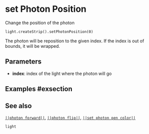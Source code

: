 # set Photon Position

Change the position of the photon

```sig
light.createStrip().setPhotonPosition(0)
```

The photon will be reposition to the given index. If the index is out of bounds, it will be wrapped.

## Parameters

* **index**: index of the light where the photon will go

## Examples #exsection

## See also

[``||photon forward||``](/reference/light/neopixelstrip/photon-forward),
[``||photon flip||``](/reference/light/neopixelstrip/photon-flip),
[``||set photon pen color||``](/reference/light/neopixelstrip/set-photon-pen-color)

```package
light
```


